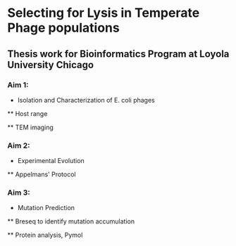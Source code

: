 # Selecting for Lysis in Temperate Phage populations 
## Thesis work for Bioinformatics Program at Loyola University Chicago

### Aim 1:
* Isolation and Characterization of E. coli phages
 
** Host range

** TEM imaging
### Aim 2: 
* Experimental Evolution
 
** Appelmans' Protocol 
### Aim 3: 
* Mutation Prediction
 
** Breseq to identify mutation accumulation 

** Protein analysis, Pymol

